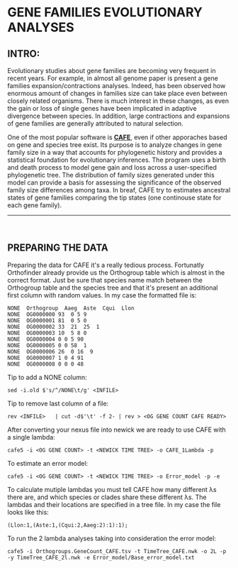 # GENE FAMILIES EVOLUTIONARY ANALYSES

## INTRO: 

Evolutionary studies about gene families are becoming very frequent in recent years. For example, in almost all genome paper is present a gene families expansion/contractions analyses. Indeed, has been observed how enormous amount of changes in families size can take place even between closely related organisms. There is much interest in these changes, as even the gain or loss of single genes have been implicated in adaptive divergence between species. In addition, large contractions and expansions of gene families are generally attributed to natural selection.

One of the most popular software is **[CAFE](https://academic.oup.com/bioinformatics/article/22/10/1269/237347)**, even if other apporaches based on gene and species tree exist. Its purpose is to analyze changes in gene family size in a way that accounts for phylogenetic history and provides a statistical foundation for evolutionary inferences. The program uses a birth and death process to model gene gain and loss across a user-specified phylogenetic tree. The distribution of family sizes generated under this model can provide a basis for assessing the significance of the observed family size differences among taxa. In breaf, CAFE try to estimates ancestral states of gene families comparing the tip states (one continouse state for each gene family).

---

<br/>

## PREPARING THE DATA

Preparing the data for CAFE it's a really tedious process. Fortunatly Orthofinder already provide us the Orthogroup table which is almost in the correct format. Just be sure that species name match between the Orthogroup table and the species tree and that it's present an additional first column with random values. In my case the formatted file is:

```
NONE  Orthogroup  Aaeg  Aste  Cqui  Llon
NONE  OG0000000 93  0 5 9
NONE  OG0000001 81  0 5 0
NONE  OG0000002 33  21  25  1
NONE  OG0000003 10  5 8 0
NONE  OG0000004 0 0 5 90
NONE  OG0000005 0 0 58  1
NONE  OG0000006 26  0 16  9
NONE  OG0000007 1 0 4 91
NONE  OG0000008 0 0 0 48 

```

Tip to add a NONE column:

``` 
sed -i.old $'s/^/NONE\t/g' <INFILE> 
``` 

Tip to remove last column of a file:

``` 
rev <INFILE>   | cut -d$'\t' -f 2- | rev > <OG GENE COUNT CAFE READY> 
```

After converting your nexus file into newick we are ready to use CAFE with a single lambda:

```
cafe5 -i <OG GENE COUNT> -t <NEWICK TIME TREE> -o CAFE_1Lambda -p
```

To estimate an error model:

```
cafe5 -i <OG GENE COUNT> -t <NEWICK TIME TREE> -o Error_model -p -e
```

To calculate mutiple lambdas you must tell CAFE how many different λs there are, and which species or clades share these different λs. The lambdas and their locations are specified in a tree file. In my case the file looks like this:

```
(Llon:1,(Aste:1,(Cqui:2,Aaeg:2):1):1);
```

To run the 2 lambda analyses taking into consideration the error model:

```
cafe5 -i Orthogroups.GeneCount_CAFE.tsv -t TimeTree_CAFE.nwk -o 2L -p -y TimeTree_CAFE_2l.nwk -e Error_model/Base_error_model.txt
```

